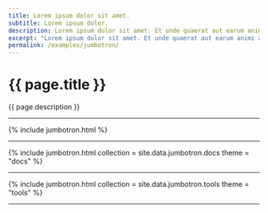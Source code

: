 ```yaml
---
title: Lorem ipsum dolor sit amet.
subtitle: Lorem ipsum dolor.
description: Lorem ipsum dolor sit amet. Et unde quaerat aut earum animi aut explicabo saepe qui quibusdam accusamus ut velit asperiores vel natus temporibus. Qui sapiente saepe qui totam saepe est suscipit quia vel error provident cum omnis eius aut galisum rem nulla dolor? Qui internos voluptas est nulla odit est temporibus expedita eos quidem cumque. Ea voluptates eligendi quo rerum libero et molestiae harum vel fugit magni et cupiditate optio At quia consequuntur ut exercitationem laboriosam. Cum blanditiis voluptatibus At amet sunt At quia deleniti id quibusdam neque ut odio placeat.
excerpt: "Lorem ipsum dolor sit amet. Et unde quaerat aut earum animi aut explicabo saepe qui quibusdam accusamus ut velit asperiores vel natus temporibus."
permalink: /examples/jumbotron/
---
```


<h1>{{ page.title }}</h1>
<p class = "text-justify">{{ page.description }}</p>
<hr>
{% include jumbotron.html %}<hr>
{% include jumbotron.html collection = site.data.jumbotron.docs theme = "docs" %}<hr>
{% include jumbotron.html collection = site.data.jumbotron.tools theme = "tools" %}<hr>
